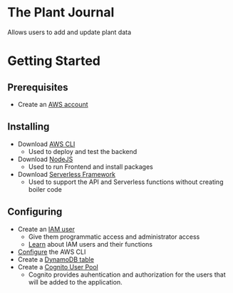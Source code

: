 # The Plant Journal
Allows users to add and update plant data
# Getting Started
## Prerequisites
   - Create an [AWS account](https://aws.amazon.com/account/)
## Installing 
   - Download [AWS CLI](https://aws.amazon.com/cli/)
     - Used to deploy and test the backend 
   - Download [NodeJS](https://nodejs.org/en/download/)
     - Used to run Frontend and install packages
   - Download [Serverless Framework](https://en.wikipedia.org/wiki/Serverless_Framework)
     - Used to support the API and Serverless functions without creating boiler code
## Configuring
   - Create an [IAM user](https://docs.aws.amazon.com/IAM/latest/UserGuide/id_users_create.html#id_users_create_console)
      - Give them programmatic access and administrator access
      - [Learn](https://docs.aws.amazon.com/IAM/latest/UserGuide/introduction.html) about IAM users and their functions
   - [Configure](https://docs.aws.amazon.com/cli/latest/userguide/cli-configure-quickstart.html) the AWS CLI
   - Create a [DynamoDB table](https://aws.amazon.com/getting-started/hands-on/create-nosql-table/)
   - Create a [Cognito User Pool](https://docs.aws.amazon.com/cognito/latest/developerguide/cognito-user-pool-as-user-directory.html)
      - Cognito provides auhentication and authorization for the users that will be added to the application.

